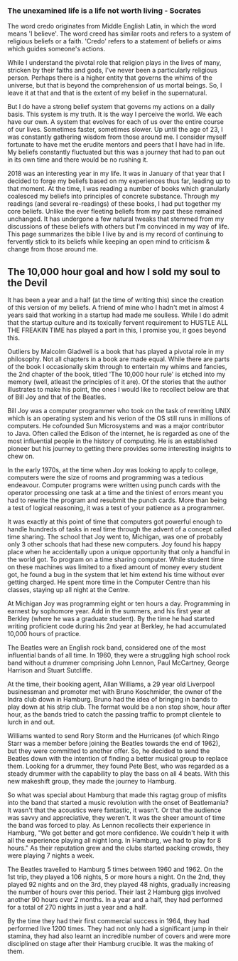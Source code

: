 ### The unexamined life is a life not worth living - Socrates

The word credo originates from Middle English Latin, in which the word means 'I believe'. The word creed has similar roots and refers to a system of religious beliefs or a faith. 'Credo' refers to a statement of beliefs or aims which guides someone's actions.

While I understand the pivotal role that religion plays in the lives of many, stricken by their faiths and gods, I've never been a particularly religious person. Perhaps there is a higher entity that governs the whims of the universe, but that is beyond the comprehension of us mortal beings. So, I leave it at that and that is the extent of my belief in the supernatural.

But I do have a strong belief system that governs my actions on a daily basis. This system is my truth. It is the way I perceive the world. We each have our own. A system that evolves for each of us over the entire course of our lives. Sometimes faster, sometimes slower. Up until the age of 23, I was constantly gathering wisdom from those around me. I consider myself fortunate to have met the erudite mentors and peers that I have had in life. My beliefs constantly fluctuated but this was a journey that had to pan out in its own time and there would be no rushing it.

2018 was an interesting year in my life. It was in January of that year that I decided to forge my beliefs based on my experiences thus far, leading up to that moment. At the time, I was reading a number of books which granularly coalesced my beliefs into principles of concrete substance. Through my readings (and several re-readings) of these books, I had put together my core beliefs. Unlike the ever fleeting beliefs from my past these remained unchanged. It has undergone a few natural tweaks that stemmed from my discussions of these beliefs with others but I'm convinced in my way of life. This page summarizes the bible I live by and is my record of continuing to fervently stick to its beliefs while keeping an open mind to criticism & change from those around me.

## The 10,000 hour goal and how I sold my soul to the Devil

It has been a year and a half (at the time of writing this) since the creation of this version of my beliefs. A friend of mine who I hadn't met in almost 4 years said that working in a startup had made me soulless. While I do admit that the startup culture and its toxically fervent requirement to HUSTLE ALL THE FREAKIN TIME has played a part in this, I promise you, it goes beyond this.

Outliers by Malcolm Gladwell is a book that has played a pivotal role in my philosophy. Not all chapters in a book are made equal. While there are parts of the book I occasionally skim through to entertain my whims and fancies, the 2nd chapter of the book, titled 'The 10,000 hour rule' is etched into my memory (well, atleast the principles of it are). Of the stories that the author illustrates to make his point, the ones I would like to recollect below are that of Bill Joy and that of the Beatles.

<Accordion title="Bill Joy: The Edison of the internet">

Bill Joy was a computer programmer who took on the task of rewriting UNIX which is an operating system and his verion of the OS still runs in millions of computers. He cofounded Sun Microsystems and was a major contributor to Java. Often called the Edison of the internet, he is regarded as one of the most influential people in the history of computing. He is an established pioneer but his journey to getting there provides some interesting insights to chew on.

In the early 1970s, at the time when Joy was looking to apply to college, computers were the size of rooms and programming was a tedious endeavour. Computer programs were written using punch cards with the operator processing one task at a time and the tiniest of errors meant you had to rewrite the program and resubmit the punch cards. More than being a test of logical reasoning, it was a test of your patience as a programmer.

It was exactly at this point of time that computers got powerful enough to handle hundreds of tasks in real time through the advent of a concept called time sharing. The school that Joy went to, Michigan, was one of probably only 3 other schools that had these new computers. Joy found his happy place when he accidentally upon a unique opportunity that only a handful in the world got. To program on a time sharing computer. While student time on these machines was limited to a fixed amount of money every student got, he found a bug in the system that let him extend his time without ever getting charged. He spent more time in the Computer Centre than his classes, staying up all night at the Centre.

At Michigan Joy was programming eight or ten hours a day. Programming in earnest by sophomore year. Add in the summers, and his first year at Berkley (where he was a graduate student). By the time he had started writing proficient code during his 2nd year at Berkley, he had accumulated 10,000 hours of practice.
</Accordion>

<Accordion title="The Beatles & the Hamburg crucible">

The Beatles were an English rock band, considered one of the most influential bands of all time. In 1960, they were a struggling high school rock band without a drummer comprising John Lennon, Paul McCartney, George Harrison and Stuart Sutcliffe.

At the time, their booking agent, Allan Williams, a 29 year old Liverpool businessman and promoter met with Bruno Koschmider, the owner of the Indra club down in Hamburg. Bruno had the idea of bringing in bands to play down at his strip club. The format would be a non stop show, hour after hour, as the bands tried to catch the passing traffic to prompt clientele to lurch in and out.

Williams wanted to send Rory Storm and the Hurricanes (of which Ringo Starr was a member before joining the Beatles towards the end of 1962), but they were committed to another offer. So, he decided to send the Beatles down with the intention of finding a better musical group to replace them. Looking for a drummer, they found Pete Best, who was regarded as a steady drummer with the capability to play the bass on all 4 beats. With this new makeshift group, they made the journey to Hamburg.

So what was special about Hamburg that made this ragtag group of misfits into the band that started a music revolution with the onset of Beatlemania? It wasn't that the acoustics were fantastic, it wasn't. Or that the audience was savvy and appreciative, they weren't. It was the sheer amount of time the band was forced to play. As Lennon recollects their experience in Hamburg, "We got better and got more confidence. We couldn't help it with all the experience playing all night long. In Hamburg, we had to play for 8 hours."
As their reputation grew and the clubs started packing crowds, they were playing 7 nights a week.

The Beatles travelled to Hamburg 5 times between 1960 and 1962. On the 1st trip, they played a 106 nights, 5 or more hours a night. On the 2nd, they played 92 nights and on the 3rd, they played 48 nights, gradually increasing the number of hours over this period. Their last 2 Hamburg gigs involved another 90 hours over 2 months. In a year and a half, they had performed for a total of 270 nights in just a year and a half.

By the time they had their first commercial success in 1964, they had performed live 1200 times. They had not only had a significant jump in their stamina, they had also learnt an incredible number of covers and were more disciplined on stage after their Hamburg crucible. It was the making of them.
</Accordion>
